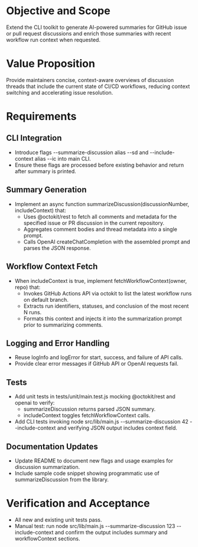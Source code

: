 # Objective and Scope
Extend the CLI toolkit to generate AI-powered summaries for GitHub issue or pull request discussions and enrich those summaries with recent workflow run context when requested.

# Value Proposition
Provide maintainers concise, context-aware overviews of discussion threads that include the current state of CI/CD workflows, reducing context switching and accelerating issue resolution.

# Requirements

## CLI Integration
- Introduce flags --summarize-discussion <discussionNumber> alias --sd and --include-context alias --ic into main CLI.
- Ensure these flags are processed before existing behavior and return after summary is printed.

## Summary Generation
- Implement an async function summarizeDiscussion(discussionNumber, includeContext) that:
  - Uses @octokit/rest to fetch all comments and metadata for the specified issue or PR discussion in the current repository.
  - Aggregates comment bodies and thread metadata into a single prompt.
  - Calls OpenAI createChatCompletion with the assembled prompt and parses the JSON response.

## Workflow Context Fetch
- When includeContext is true, implement fetchWorkflowContext(owner, repo) that:
  - Invokes GitHub Actions API via octokit to list the latest workflow runs on default branch.
  - Extracts run identifiers, statuses, and conclusion of the most recent N runs.
  - Formats this context and injects it into the summarization prompt prior to summarizing comments.

## Logging and Error Handling
- Reuse logInfo and logError for start, success, and failure of API calls.
- Provide clear error messages if GitHub API or OpenAI requests fail.

## Tests
- Add unit tests in tests/unit/main.test.js mocking @octokit/rest and openai to verify:
  - summarizeDiscussion returns parsed JSON summary.
  - includeContext toggles fetchWorkflowContext calls.
- Add CLI tests invoking node src/lib/main.js --summarize-discussion 42 --include-context and verifying JSON output includes context field.

## Documentation Updates
- Update README to document new flags and usage examples for discussion summarization.
- Include sample code snippet showing programmatic use of summarizeDiscussion from the library.

# Verification and Acceptance
- All new and existing unit tests pass.
- Manual test: run node src/lib/main.js --summarize-discussion 123 --include-context and confirm the output includes summary and workflowContext sections.